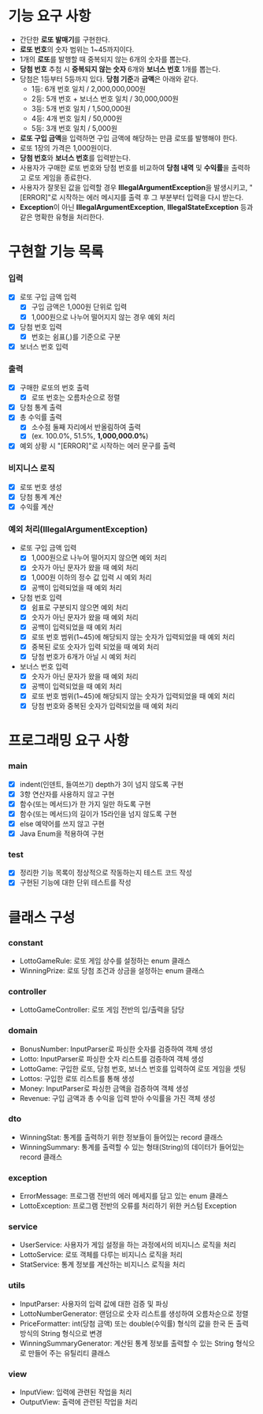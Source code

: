 # 기능 요구 사항

- 간단한 **로또 발매기**를 구현한다.
- **로또 번호**의 숫자 범위는 1~45까지이다.
- 1개의 **로또**를 발행할 때 중복되지 않는 6개의 숫자를 뽑는다.
- **당첨 번호** 추첨 시 **중복되지 않는 숫자** 6개와 **보너스 번호** 1개를 뽑는다.
- 당첨은 1등부터 5등까지 있다. **당첨 기준**과 **금액**은 아래와 같다.
    - 1등: 6개 번호 일치 / 2,000,000,000원
    - 2등: 5개 번호 + 보너스 번호 일치 / 30,000,000원
    - 3등: 5개 번호 일치 / 1,500,000원
    - 4등: 4개 번호 일치 / 50,000원
    - 5등: 3개 번호 일치 / 5,000원
- **로또 구입 금액**을 입력하면 구입 금액에 해당하는 만큼 로또를 발행해야 한다.
- 로또 1장의 가격은 1,000원이다.
- **당첨 번호**와 **보너스 번호**를 입력받는다.
- 사용자가 구매한 로또 번호와 당첨 번호를 비교하여 **당첨 내역** 및 **수익률**을 출력하고 로또 게임을 종료한다.
- 사용자가 잘못된 값을 입력할 경우 **IllegalArgumentException**을 발생시키고, "[ERROR]"로 시작하는 에러 메시지를 출력 후 그 부분부터 입력을 다시 받는다.
- **Exception**이 아닌 **IllegalArgumentException**, **IllegalStateException** 등과 같은 명확한 유형을 처리한다.

# 구현할 기능 목록

### 입력

- [x] 로또 구입 금액 입력
  - [x] 구입 금액은 1,000원 단위로 입력 
  - [x] 1,000원으로 나누어 떨어지지 않는 경우 예외 처리
- [x] 당첨 번호 입력
  - [x] 번호는 쉼표(,)를 기준으로 구분
- [x] 보너스 번호 입력

### 출력

- [x] 구매한 로또의 번호 출력
  - [x] 로또 번호는 오름차순으로 정렬 
- [x] 당첨 통계 출력
- [x] 총 수익률 출력
  - [x] 소수점 둘째 자리에서 반올림하여 출력
  - [x] (ex. 100.0%, 51.5%, **1,000,000.0%**)
- [x] 예외 상황 시 "[ERROR]"로 시작하는 에러 문구를 출력

### 비지니스 로직

- [x] 로또 번호 생성
- [x] 당첨 통계 계산
- [x] 수익률 계산

### 예외 처리(IllegalArgumentException)

- 로또 구입 금액 입력
    - [x] 1,000원으로 나누어 떨어지지 않으면 예외 처리
    - [x] 숫자가 아닌 문자가 왔을 때 예외 처리
    - [x] 1,000원 이하의 정수 값 입력 시 예외 처리
    - [x] 공백이 입력되었을 때 예외 처리
- 당첨 번호 입력
    - [x] 쉼표로 구분되지 않으면 예외 처리
    - [x] 숫자가 아닌 문자가 왔을 때 예외 처리
    - [x] 공백이 입력되었을 때 예외 처리
    - [x] 로또 번호 범위(1~45)에 해당되지 않는 숫자가 입력되었을 때 예외 처리
    - [x] 중복된 로또 숫자가 입력 되었을 때 예외 처리
    - [x] 당첨 번호가 6개가 아닐 시 예외 처리
- 보너스 번호 입력
    - [x] 숫자가 아닌 문자가 왔을 때 예외 처리
    - [x] 공백이 입력되었을 때 예외 처리
    - [x] 로또 번호 범위(1~45)에 해당되지 않는 숫자가 입력되었을 때 예외 처리
    - [x] 당첨 번호와 중복된 숫자가 입력되었을 때 예외 처리

# 프로그래밍 요구 사항

### main

- [x] indent(인덴트, 들여쓰기) depth가 3이 넘지 않도록 구현
- [x] 3항 연산자를 사용하지 않고 구현
- [x] 함수(또는 메서드)가 한 가지 일만 하도록 구현
- [x] 함수(또는 메서드)의 길이가 15라인을 넘지 않도록 구현
- [x] else 예약어를 쓰지 않고 구현
- [x] Java Enum을 적용하여 구현

### test

- [x] 정리한 기능 목록이 정상적으로 작동하는지 테스트 코드 작성
- [x] 구현된 기능에 대한 단위 테스트를 작성

# 클래스 구성

### constant

- LottoGameRule: 로또 게임 상수를 설정하는 enum 클래스
- WinningPrize: 로또 당첨 조건과 상금을 설정하는 enum 클래스

### controller

- LottoGameController: 로또 게임 전반의 입/출력을 담당

### domain

- BonusNumber: InputParser로 파싱한 숫자를 검증하여 객체 생성 
- Lotto: InputParser로 파싱한 숫자 리스트를 검증하여 객체 생성
- LottoGame: 구입한 로또, 당첨 번호, 보너스 번호를 입력하여 로또 게임을 셋팅
- Lottos: 구입한 로또 리스트를 통해 생성
- Money: InputParser로 파싱한 금액을 검증하여 객체 생성
- Revenue: 구입 금액과 총 수익을 입력 받아 수익률을 가진 객체 생성

### dto

- WinningStat: 통계를 출력하기 위한 정보들이 들어있는 record 클래스
- WinningSummary: 통계를 출력할 수 있는 형태(String)의 데이터가 들어있는 record 클래스

### exception

- ErrorMessage: 프로그램 전반의 에러 메세지를 담고 있는 enum 클래스
- LottoException: 프로그램 전반의 오류를 처리하기 위한 커스텀 Exception

### service

- UserService: 사용자가 게임 설정을 하는 과정에서의 비지니스 로직을 처리
- LottoService: 로또 객체를 다루는 비지니스 로직을 처리
- StatService: 통계 정보를 계산하는 비지니스 로직을 처리

### utils

- InputParser: 사용자의 입력 값에 대한 검증 및 파싱
- LottoNumberGenerator: 랜덤으로 숫자 리스트를 생성하여 오름차순으로 정렬
- PriceFormatter: int(당첨 금액) 또는 double(수익률) 형식의 값을 한국 돈 출력 방식의 String 형식으로 변경
- WinningSummaryGenerator: 계산된 통계 정보를 출력할 수 있는 String 형식으로 만들어 주는 유틸리티 클래스

### view

- InputView: 입력에 관련된 작업을 처리
- OutputView: 출력에 관련된 작업을 처리
